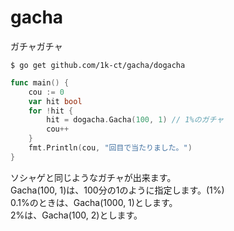 # gacha
ガチャガチャ  

```
$ go get github.com/1k-ct/gacha/dogacha
```

```go
func main() {
    cou := 0
	var hit bool
	for !hit {
		hit = dogacha.Gacha(100, 1) // 1%のガチャ
		cou++
	}
	fmt.Println(cou, "回目で当たりました。")
}
```

ソシャゲと同じようなガチャが出来ます。  
Gacha(100, 1)は、100分の1のように指定します。(1%)  
0.1%のときは、Gacha(1000, 1)とします。  
2%は、Gacha(100, 2)とします。  
